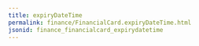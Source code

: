 ```yaml
---
title: expiryDateTime
permalink: finance/FinancialCard.expiryDateTime.html
jsonid: finance_financialcard_expirydatetime
---
```

